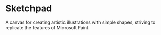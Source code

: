 # Sketchpad
A canvas for creating artistic illustrations with simple shapes, striving to replicate the features of Microsoft Paint.
